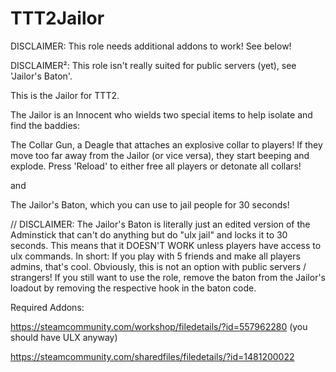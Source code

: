 # TTT2Jailor

DISCLAIMER: This role needs additional addons to work! See below!

DISCLAIMER²: This role isn't really suited for public servers (yet), see 'Jailor's Baton'.

This is the Jailor for TTT2.

The Jailor is an Innocent who wields two special items to help isolate and find the baddies:

The Collar Gun, a Deagle that attaches an explosive collar to players! If they move too far away from the Jailor (or vice versa), they start beeping and explode. Press 'Reload' to either free all players or detonate all collars!

and

 The Jailor's Baton, which you can use to jail people for 30 seconds!
    
// DISCLAIMER: The Jailor's Baton is literally just an edited version of the Adminstick that can't do anything but do "ulx jail" and locks it to 30 seconds. This means that it DOESN'T WORK unless players have access to ulx commands. In short: If you play with 5 friends and make all players admins, that's cool. Obviously, this is not an option with public servers / strangers! If you still want to use the role, remove the baton from the Jailor's loadout by removing the respective hook in the baton code.

Required Addons: 

https://steamcommunity.com/workshop/filedetails/?id=557962280 (you should have ULX anyway)

https://steamcommunity.com/sharedfiles/filedetails/?id=1481200022
